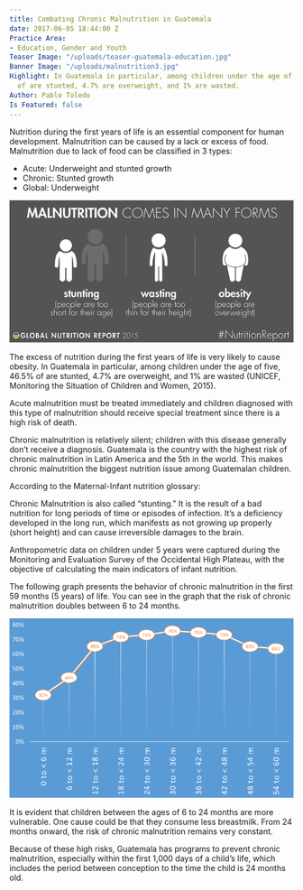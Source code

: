```yaml
---
title: Combating Chronic Malnutrition in Guatemala
date: 2017-06-05 18:44:00 Z
Practice Area:
- Education, Gender and Youth
Teaser Image: "/uploads/teaser-guatemala-education.jpg"
Banner Image: "/uploads/malnutrition3.jpg"
Highlight: In Guatemala in particular, among children under the age of five, 46.5%
  of are stunted, 4.7% are overweight, and 1% are wasted.
Author: Pablo Toledo
Is Featured: false
---
```


Nutrition during the first years of life is an essential component for human development. Malnutrition can be caused by a lack or excess of food. Malnutrition due to lack of food can be classified in 3 types:

* Acute: Underweight and stunted growth
* Chronic: Stunted growth
* Global: Underweight

![malnutrition1-b07c7b.png](/uploads/malnutrition1-b07c7b.png)

The excess of nutrition during the first years of life is very likely to cause obesity. In Guatemala in particular, among children under the age of five, 46.5% of are stunted, 4.7% are overweight, and 1% are wasted (UNICEF, Monitoring the Situation of Children and Women, 2015).
 
Acute malnutrition must be treated immediately and children diagnosed with this type of malnutrition should receive special treatment since there is a high risk of death. 

Chronic malnutrition is relatively silent; children with this disease generally don’t receive a diagnosis. Guatemala is the country with the highest risk of chronic malnutrition in Latin America and the 5th in the world. This makes chronic malnutrition the biggest nutrition issue among Guatemalan children. 

According to the Maternal-Infant nutrition glossary:

Chronic Malnutrition is also called “stunting.” It is the result of a bad nutrition for long periods of time or episodes of infection.  It’s a deficiency developed in the long run, which manifests as not growing up properly (short height) and can cause irreversible damages to the brain.

Anthropometric data on children under 5 years were captured during the Monitoring and Evaluation Survey of the Occidental High Plateau, with the objective of calculating the main indicators of infant nutrition.

The following graph presents the behavior of chronic malnutrition in the first 59 months (5 years) of life. You can see in the graph that the risk of chronic malnutrition doubles between 6 to 24 months.

 ![malnutrition2-5d7713.png](/uploads/malnutrition2-5d7713.png)

It is evident that children between the ages of 6 to 24 months are more vulnerable. One cause could be that they consume less breastmilk. From 24 months onward, the risk of chronic malnutrition remains very constant. 

Because of these high risks, Guatemala has programs to prevent chronic malnutrition, especially within the first 1,000 days of a child’s life, which includes the period between conception to the time the child is 24 months old.

